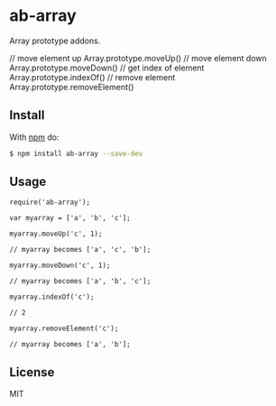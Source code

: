 # ab-array

Array prototype addons.

// move element up
Array.prototype.moveUp()
// move element down
Array.prototype.moveDown()
// get index of element
Array.prototype.indexOf()
// remove element
Array.prototype.removeElement()

## Install

With [npm](http://npmjs.org) do:

```bash
$ npm install ab-array --save-dev
```

## Usage
	
	require('ab-array');

	var myarray = ['a', 'b', 'c'];

	myarray.moveUp('c', 1);
	
	// myarray becomes ['a', 'c', 'b'];
	
	myarray.moveDown('c', 1);

	// myarray becomes ['a', 'b', 'c'];

	myarray.indexOf('c'); 

	// 2

	myarray.removeElement('c');

	// myarray becomes ['a', 'b'];

## License

MIT
